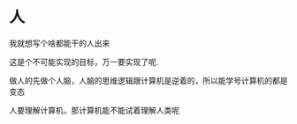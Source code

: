 # 人

我就想写个啥都能干的人出来

这是个不可能实现的目标，万一要实现了呢.

做人的先做个人脑，人脑的思维逻辑跟计算机是逆着的，所以能学号计算机的都是变态

人要理解计算机，那计算机能不能试着理解人类呢
